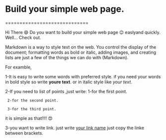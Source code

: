 # Build your simple web page.
=============================

Hi There :smile:
Do you want to build your simple web page :wink: easlyand quickly.
Well... Check out.

Markdown is a way to style text on the web. You control the display of the document; formatting words as bold or italic, adding images, and creating lists are just a few of the things we can do with (Markdown).

For examble,

1-It is easy to write some words with preferred style.
if you need your words in bold style so write **youre text**.
or in italic style like  *your text*.

2-If you need to list of points ,just write:
     1-for the first point.
     
     2-for the second point.
     
     3-for the third point.
     
     
it is simple as that!!!! :heart_eyes:
     
3-you want to write link.
just write [your link name](khttp://github.com) just copy the linke between brackets.


     
     



